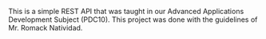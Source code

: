 This is a simple REST API that was taught in our Advanced Applications Development Subject (PDC10). 
This project was done with the guidelines of Mr. Romack Natividad. 
